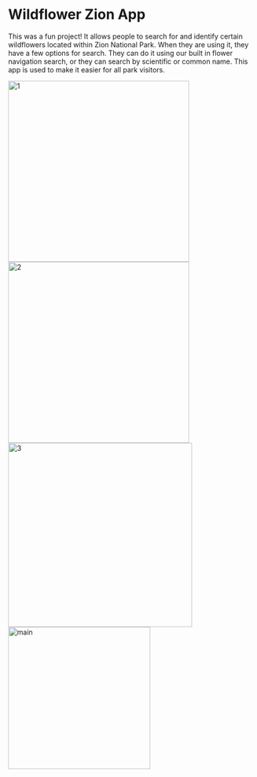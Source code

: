# Wildflower Zion App

This was a fun project! It allows people to search for and identify certain wildflowers located within Zion National Park. When they are using it, they have a few options for search. They can do it using our built in flower navigation search, or they can search by scientific or common name. This app is used to make it easier for all park visitors.

<img width="368" alt="1" src="https://user-images.githubusercontent.com/54300598/116827285-6e896500-ab55-11eb-9142-5777b93d52cb.png">
<img width="368" alt="2" src="https://user-images.githubusercontent.com/54300598/116827290-70532880-ab55-11eb-9d26-732ed1a66fd2.png">
<img width="374" alt="3" src="https://user-images.githubusercontent.com/54300598/116827291-71845580-ab55-11eb-936c-681da01682f6.png">
<img width="289" alt="main" src="https://user-images.githubusercontent.com/54300598/116827292-721cec00-ab55-11eb-814b-6e7c03f5c50b.png">
